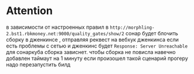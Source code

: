 # Attention
в зависимости от настроенных правил в ```http://morphling-2.bst1.rbkmoney.net:9000/quality_gates/show/2``` сонар будет блочить сборку в дженкинсе , отправляя реквест на вебхук дженкинса
если есть проблемы с сетью и дженкинс будет ```Response: Server Unreachable``` для сонаркуба сборка зависнет. 
чтобы сборка не повисла навечно добавлен таймаут на 1 минуту
если произошел такой сценарий прогеру надо перезапустить билд